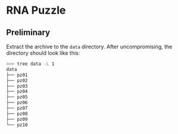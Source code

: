 # RNA Puzzle

## Preliminary

Extract the archive to the `data` directory. After uncompromising, the directory should look like this:

```bash
>>> tree data -L 1
data
├── pz01
├── pz02
├── pz03
├── pz04
├── pz05
├── pz06
├── pz07
├── pz08
├── pz09
└── pz10
```